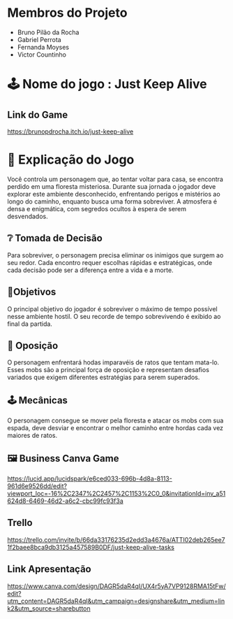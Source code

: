 # Membros do Projeto
-  Bruno Pilão da Rocha
-  Gabriel Perrota
-  Fernanda Moyses
-  Victor Countinho

# 🕹️ Nome do jogo : Just Keep Alive

## Link do Game
https://brunopdrocha.itch.io/just-keep-alive

# 📖 Explicação do Jogo
Você controla um personagem que, ao tentar voltar para casa, se encontra perdido em uma floresta misteriosa. Durante sua jornada o jogador deve explorar este ambiente desconhecido, enfrentando perigos e mistérios ao longo do caminho, enquanto busca uma forma sobreviver. A atmosfera é densa e enigmática, com segredos ocultos à espera de serem desvendados.

## ❔ Tomada de Decisão
Para sobreviver, o personagem precisa eliminar os inimigos que surgem ao seu redor. Cada encontro requer escolhas rápidas e estratégicas, onde cada decisão pode ser a diferença entre a vida e a morte.

## 📍Objetivos
O principal objetivo do jogador é sobreviver o máximo de tempo possível nesse ambiente hostil. O seu recorde de tempo sobrevivendo é exibido ao final da partida.

## 👾 Oposição
O personagem enfrentará hodas imparavéis de ratos que tentam mata-lo. Esses mobs são a principal força de oposição e representam desafios variados que exigem diferentes estratégias para serem superados.

## 🕹️ Mecânicas
O personagem consegue se mover pela floresta e atacar os mobs com sua espada, deve desviar e encontrar o melhor caminho entre hordas cada vez maiores de ratos.

## 🖼 Business Canva Game
https://lucid.app/lucidspark/e6ced033-696b-4d8a-8113-961d6e9526dd/edit?viewport_loc=-16%2C2347%2C2457%2C1153%2C0_0&invitationId=inv_a51624d8-6469-46d2-a6c2-cbc99fc93f3a

## Trello
https://trello.com/invite/b/66da33176235d2edd3a4676a/ATTI02deb265ee71f2baee8bca9db3125a457589B0DF/just-keep-alive-tasks

## Link Apresentação
https://www.canva.com/design/DAGR5daR4qI/UX4r5yA7VP9128RMA15tFw/edit?utm_content=DAGR5daR4qI&utm_campaign=designshare&utm_medium=link2&utm_source=sharebutton


